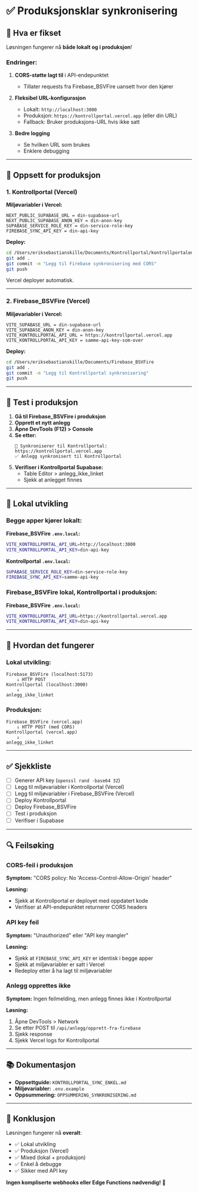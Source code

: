 # ✅ Produksjonsklar synkronisering

## 🎯 Hva er fikset

Løsningen fungerer nå **både lokalt og i produksjon**!

### Endringer:

1. **CORS-støtte lagt til** i API-endepunktet
   - Tillater requests fra Firebase_BSVFire uansett hvor den kjører
   
2. **Fleksibel URL-konfigurasjon**
   - Lokalt: `http://localhost:3000`
   - Produksjon: `https://kontrollportal.vercel.app` (eller din URL)
   - Fallback: Bruker produksjons-URL hvis ikke satt

3. **Bedre logging**
   - Se hvilken URL som brukes
   - Enklere debugging

---

## 🚀 Oppsett for produksjon

### 1. Kontrollportal (Vercel)

**Miljøvariabler i Vercel:**
```
NEXT_PUBLIC_SUPABASE_URL = din-supabase-url
NEXT_PUBLIC_SUPABASE_ANON_KEY = din-anon-key
SUPABASE_SERVICE_ROLE_KEY = din-service-role-key
FIREBASE_SYNC_API_KEY = din-api-key
```

**Deploy:**
```bash
cd /Users/eriksebastianskille/Documents/Kontrollportal/kontrollportalen
git add .
git commit -m "Legg til Firebase synkronisering med CORS"
git push
```

Vercel deployer automatisk.

---

### 2. Firebase_BSVFire (Vercel)

**Miljøvariabler i Vercel:**
```
VITE_SUPABASE_URL = din-supabase-url
VITE_SUPABASE_ANON_KEY = din-anon-key
VITE_KONTROLLPORTAL_API_URL = https://kontrollportal.vercel.app
VITE_KONTROLLPORTAL_API_KEY = samme-api-key-som-over
```

**Deploy:**
```bash
cd /Users/eriksebastianskille/Documents/Firebase_BSVFire
git add .
git commit -m "Legg til Kontrollportal synkronisering"
git push
```

---

## 🧪 Test i produksjon

1. **Gå til Firebase_BSVFire i produksjon**
2. **Opprett et nytt anlegg**
3. **Åpne DevTools (F12) > Console**
4. **Se etter:**
   ```
   🔄 Synkroniserer til Kontrollportal: https://kontrollportal.vercel.app
   ✅ Anlegg synkronisert til Kontrollportal
   ```
5. **Verifiser i Kontrollportal Supabase:**
   - Table Editor > anlegg_ikke_linket
   - Sjekk at anlegget finnes

---

## 🔧 Lokal utvikling

### Begge apper kjører lokalt:

**Firebase_BSVFire `.env.local`:**
```bash
VITE_KONTROLLPORTAL_API_URL=http://localhost:3000
VITE_KONTROLLPORTAL_API_KEY=din-api-key
```

**Kontrollportal `.env.local`:**
```bash
SUPABASE_SERVICE_ROLE_KEY=din-service-role-key
FIREBASE_SYNC_API_KEY=samme-api-key
```

### Firebase_BSVFire lokal, Kontrollportal i produksjon:

**Firebase_BSVFire `.env.local`:**
```bash
VITE_KONTROLLPORTAL_API_URL=https://kontrollportal.vercel.app
VITE_KONTROLLPORTAL_API_KEY=din-api-key
```

---

## 🎯 Hvordan det fungerer

### Lokal utvikling:
```
Firebase_BSVFire (localhost:5173)
    ↓ HTTP POST
Kontrollportal (localhost:3000)
    ↓
anlegg_ikke_linket
```

### Produksjon:
```
Firebase_BSVFire (vercel.app)
    ↓ HTTP POST (med CORS)
Kontrollportal (vercel.app)
    ↓
anlegg_ikke_linket
```

---

## ✅ Sjekkliste

- [ ] Generer API key (`openssl rand -base64 32`)
- [ ] Legg til miljøvariabler i Kontrollportal (Vercel)
- [ ] Legg til miljøvariabler i Firebase_BSVFire (Vercel)
- [ ] Deploy Kontrollportal
- [ ] Deploy Firebase_BSVFire
- [ ] Test i produksjon
- [ ] Verifiser i Supabase

---

## 🔍 Feilsøking

### CORS-feil i produksjon

**Symptom:** "CORS policy: No 'Access-Control-Allow-Origin' header"

**Løsning:**
- Sjekk at Kontrollportal er deployet med oppdatert kode
- Verifiser at API-endepunktet returnerer CORS headers

### API key feil

**Symptom:** "Unauthorized" eller "API key mangler"

**Løsning:**
- Sjekk at `FIREBASE_SYNC_API_KEY` er identisk i begge apper
- Sjekk at miljøvariabler er satt i Vercel
- Redeploy etter å ha lagt til miljøvariabler

### Anlegg opprettes ikke

**Symptom:** Ingen feilmelding, men anlegg finnes ikke i Kontrollportal

**Løsning:**
1. Åpne DevTools > Network
2. Se etter POST til `/api/anlegg/opprett-fra-firebase`
3. Sjekk response
4. Sjekk Vercel logs for Kontrollportal

---

## 📚 Dokumentasjon

- **Oppsettguide:** `KONTROLLPORTAL_SYNC_ENKEL.md`
- **Miljøvariabler:** `.env.example`
- **Oppsummering:** `OPPSUMMERING_SYNKRONISERING.md`

---

## 🎉 Konklusjon

Løsningen fungerer nå **overalt**:
- ✅ Lokal utvikling
- ✅ Produksjon (Vercel)
- ✅ Mixed (lokal + produksjon)
- ✅ Enkel å debugge
- ✅ Sikker med API key

**Ingen kompliserte webhooks eller Edge Functions nødvendig!** 🚀
